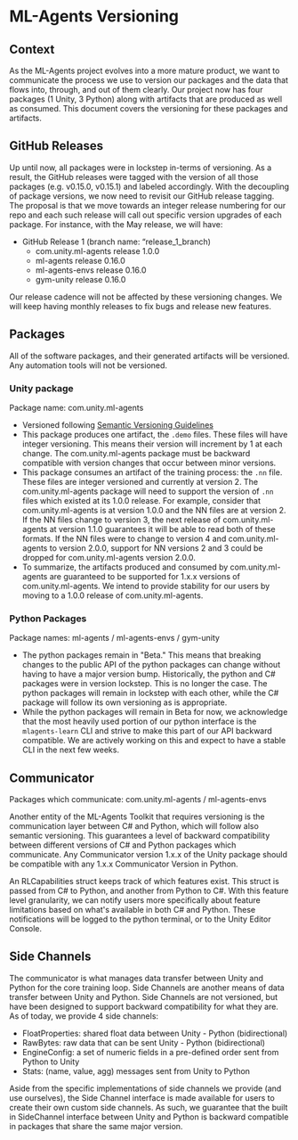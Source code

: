 # ML-Agents Versioning

## Context
As the ML-Agents project evolves into a more mature product, we want to communicate the process
we use to version our packages and the data that flows into, through, and out of them clearly.
Our project now has four packages (1 Unity, 3 Python) along with artifacts that are produced as
well as consumed.  This document covers the versioning for these packages and artifacts.

## GitHub Releases
Up until now, all packages were in lockstep in-terms of versioning. As a result, the GitHub releases
were tagged with the version of all those packages (e.g. v0.15.0, v0.15.1) and labeled accordingly.
With the decoupling of package versions, we now need to revisit our GitHub release tagging.
The proposal is that we move towards an integer release numbering for our repo and each such
release will call out specific version upgrades of each package. For instance, with the May release,
we will have:
- GitHub Release 1 (branch name: “release_1_branch)
  - com.unity.ml-agents release 1.0.0
  - ml-agents release 0.16.0
  - ml-agents-envs release 0.16.0
  - gym-unity release 0.16.0

Our release cadence will not be affected by these versioning changes.  We will keep having
monthly releases to fix bugs and release new features.

## Packages
All of the software packages, and their generated artifacts will be versioned.  Any automation
tools will not be versioned.

### Unity package
Package name: com.unity.ml-agents
- Versioned following [Semantic Versioning Guidelines](https://www.semver.org)
- This package produces one artifact, the `.demo` files.  These files will have integer
    versioning. This means their version will increment by 1 at each change.  The
    com.unity.ml-agents package must be backward compatible with version changes
    that occur between minor versions.
- This package consumes an artifact of the training process: the `.nn` file.  These files
    are integer versioned and currently at version 2. The com.unity.ml-agents package
    will need to support the version of `.nn` files which existed at its 1.0.0 release.
    For example, consider that com.unity.ml-agents is at version 1.0.0 and the NN files
    are at version 2.  If the NN files change to version 3, the next release of
    com.unity.ml-agents at version 1.1.0 guarantees it will be able to read both of these
    formats.  If the NN files were to change to version 4 and com.unity.ml-agents to
    version 2.0.0, support for NN versions 2 and 3 could be dropped for com.unity.ml-agents
    version 2.0.0.
- To summarize, the artifacts produced and consumed by com.unity.ml-agents are guaranteed
    to be supported for 1.x.x versions of com.unity.ml-agents.  We intend to provide stability
    for our users by moving to a 1.0.0 release of com.unity.ml-agents.


### Python Packages
Package names: ml-agents / ml-agents-envs / gym-unity
- The python packages remain in "Beta."  This means that breaking changes to the public
    API of the python packages can change without having to have a major version bump.
    Historically, the python and C# packages were in version lockstep.  This is no longer
    the case.  The python packages will remain in lockstep with each other, while the
    C# package will follow its own versioning as is appropriate.
- While the python packages will remain in Beta for now, we acknowledge that the most
    heavily used portion of our python interface is the `mlagents-learn` CLI and strive
    to make this part of our API backward compatible. We are actively working on this and
    expect to have a stable CLI in the next few weeks.

## Communicator

Packages which communicate: com.unity.ml-agents / ml-agents-envs

Another entity of the ML-Agents Toolkit that requires versioning is the communication layer
between C# and Python, which will follow also semantic versioning.  This guarantees a level of
backward compatibility between different versions of C# and Python packages which communicate.
Any Communicator version 1.x.x of the Unity package should be compatible with any 1.x.x
Communicator Version in Python.

An RLCapabilities struct keeps track of which features exist. This struct is passed from C# to
Python, and another from Python to C#.  With this feature level granularity, we can notify users
more specifically about feature limitations based on what's available in both C# and Python.
These notifications will be logged to the python terminal, or to the Unity Editor Console.


## Side Channels

The communicator is what manages data transfer between Unity and Python for the core
training loop. Side Channels are another means of data transfer between Unity and Python.
Side Channels are not versioned, but have been designed to support backward compatibility
for what they are. As of today, we provide 4 side channels:
- FloatProperties: shared float data between Unity - Python (bidirectional)
- RawBytes: raw data that can be sent Unity - Python (bidirectional)
- EngineConfig: a set of numeric fields in a pre-defined order sent from Python to Unity
- Stats: (name, value, agg) messages sent from Unity to Python

Aside from the specific implementations of side channels we provide (and use ourselves),
the Side Channel interface is made available for users to create their own custom side
channels. As such, we guarantee that the built in SideChannel interface between Unity and
Python is backward compatible in packages that share the same major version.

